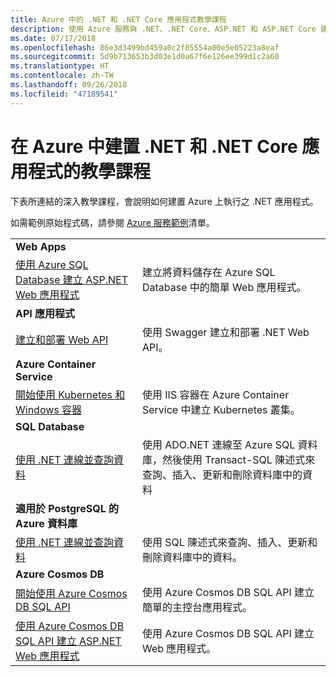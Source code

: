 ```yaml
---
title: Azure 中的 .NET 和 .NET Core 應用程式教學課程
description: 使用 Azure 服務與 .NET、.NET Core、ASP.NET 和 ASP.NET Core 建置功能，並將其新增至 Web 與行動裝置應用程式的教學課程。
ms.date: 07/17/2018
ms.openlocfilehash: 86e3d3499bd459a0c2f85554a00e5e05223a8eaf
ms.sourcegitcommit: 5d9b713653b3d03e1d0a67f6e126ee399d1c2a60
ms.translationtype: HT
ms.contentlocale: zh-TW
ms.lasthandoff: 09/26/2018
ms.locfileid: "47189541"
---
```

# <a name="tutorials-for-building-net-and-net-core-apps-in-azure"></a>在 Azure 中建置 .NET 和 .NET Core 應用程式的教學課程

下表所連結的深入教學課程，會說明如何建置 Azure 上執行之 .NET 應用程式。

如需範例原始程式碼，請參閱 [Azure 服務範例](https://azure.microsoft.com/resources/samples/?platform=dotnet)清單。

| | |
|---|---|
| **Web Apps**||
| [使用 Azure SQL Database 建立 ASP.NET Web 應用程式][1] | 建立將資料儲存在 Azure SQL Database 中的簡單 Web 應用程式。 |
| **API 應用程式**||
| [建立和部署 Web API][3] | 使用 Swagger 建立和部署 .NET Web API。 | 
| **Azure Container Service** ||
| [開始使用 Kubernetes 和 Windows 容器][4] | 使用 IIS 容器在 Azure Container Service 中建立 Kubernetes 叢集。
| **SQL Database** ||
| [使用 .NET 連線並查詢資料][5] | 使用 ADO.NET 連線至 Azure SQL 資料庫，然後使用 Transact-SQL 陳述式來查詢、插入、更新和刪除資料庫中的資料 | 
| **適用於 PostgreSQL 的 Azure 資料庫** ||
| [使用 .NET 連線並查詢資料][6] | 使用 SQL 陳述式來查詢、插入、更新和刪除資料庫中的資料。 |
| **Azure Cosmos DB** ||
| [開始使用 Azure Cosmos DB SQL API][7] | 使用 Azure Cosmos DB SQL API 建立簡單的主控台應用程式。 |
| [使用 Azure Cosmos DB SQL API 建立 ASP.NET Web 應用程式][8] | 使用 Azure Cosmos DB SQL API 建立 Web 應用程式。 |

[1]: /azure/app-service-web/app-service-web-tutorial-dotnet-sqldatabase
[2]: /azure/cosmos-db/sql-api-dotnet-application
[3]: /azure/app-service-api/app-service-api-dotnet-get-started
[4]: /azure/container-service/container-service-kubernetes-windows-walkthrough
[5]: /azure/sql-database/sql-database-connect-query-dotnet
[6]: /azure/postgresql/connect-csharp
[7]: /azure/cosmos-db/sql-api-get-started
[8]: /azure/cosmos-db/sql-api-dotnet-application
